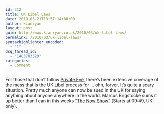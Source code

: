 ```yaml
---
id: 312
title: UK Libel Laws
date: 2010-03-21T13:57:14+00:00
author: kianryan
layout: post
guid: http://www.kianryan.co.uk/2010/03/uk-libel-laws/
permalink: /2010/03/uk-libel-laws/
syntaxhighlighter_encoded:
  - "1"
dsq_thread_id:
  - "1483783329"
categories:
  - Comment
---
```

For those that don’t follow [Private Eye](http://www.private-eye.co.uk/), there’s been extensive coverage of the mess that is the UK Libel process for … ohh, forver. It’s quite a scary situation. Pretty much anyone can now be sued in the UK for saying anything about anyone anywhere in the world. Marcus Brigstocke sums it up better than I can in this weeks [“The Now Show”](http://www.bbc.co.uk/iplayer/episode/b00rbs19/The_Now_Show_Series_30_Episode_3/) (Starts at 09:49, UK only).
